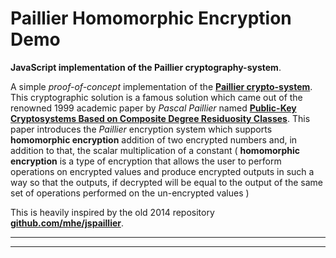 # Paillier Homomorphic Encryption Demo

**JavaScript implementation of the Paillier cryptography-system**.

A simple _proof-of-concept_ implementation of the **[Paillier crypto-system](https://en.wikipedia.org/wiki/Paillier_cryptosystem)**. This cryptographic solution is a famous solution which came out of the renowned 1999 academic paper by _Pascal Paillier_ named **[Public-Key Cryptosystems Based on Composite Degree Residuosity Classes](https://link.springer.com/content/pdf/10.1007/3-540-48910-X_16.pdf)**. This paper introduces the _Paillier_ encryption system which supports **homomorphic encryption** addition of two encrypted numbers and, in addition to that, the scalar multiplication of a constant ( **homomorphic encryption** is a type of encryption that allows the user to perform operations on encrypted values and produce encrypted outputs in such a way so that the outputs, if decrypted will be equal to the output of the same set of operations performed on the un-encrypted values )

This is heavily inspired by the old 2014 repository **[github.com/mhe/jspaillier](https://github.com/mhe/jspaillier)**.

---

---
